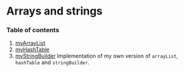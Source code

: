 # Arrays and strings

### Table of contents
1. [myArrayList](./myArrayList)
2. [myHashTable](./myHashTable)
3. [myStringBuilder](./myStringBuilder)
Implementation of my own version of `arrayList`, `hashTable` and `stringBuilder`.
